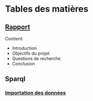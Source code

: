 # Tables des matières 

## [Rapport](/Rapport.md)
Contient: 
* Introduction
* Objectifs du projet
* Questions de recherche
* Conclusion

## Sparql 
### [Importation des données](/sparql/Importation-des-données.md)
